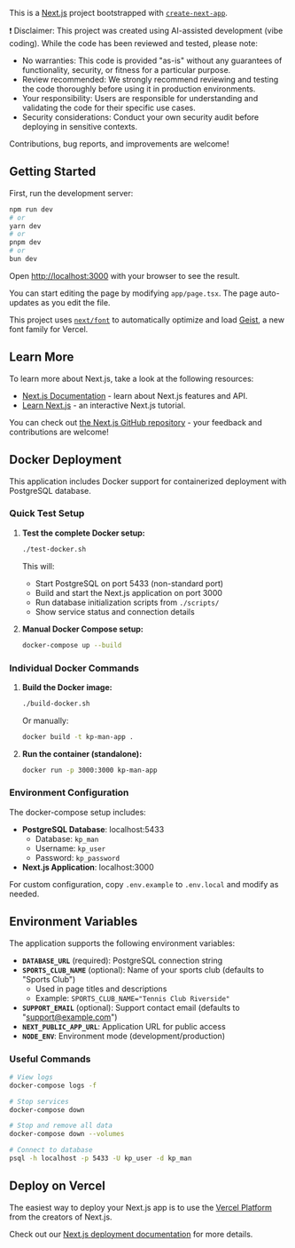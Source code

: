 This is a [Next.js](https://nextjs.org) project bootstrapped with [`create-next-app`](https://nextjs.org/docs/app/api-reference/cli/create-next-app).

❗️ Disclaimer: This project was created using AI-assisted development (vibe coding). While the code has been reviewed and tested, please note:

- No warranties: This code is provided "as-is" without any guarantees of functionality, security, or fitness for a particular purpose.
- Review recommended: We strongly recommend reviewing and testing the code thoroughly before using it in production environments.
- Your responsibility: Users are responsible for understanding and validating the code for their specific use cases.
- Security considerations: Conduct your own security audit before deploying in sensitive contexts.

Contributions, bug reports, and improvements are welcome!

## Getting Started

First, run the development server:

```bash
npm run dev
# or
yarn dev
# or
pnpm dev
# or
bun dev
```

Open [http://localhost:3000](http://localhost:3000) with your browser to see the result.

You can start editing the page by modifying `app/page.tsx`. The page auto-updates as you edit the file.

This project uses [`next/font`](https://nextjs.org/docs/app/building-your-application/optimizing/fonts) to automatically optimize and load [Geist](https://vercel.com/font), a new font family for Vercel.

## Learn More

To learn more about Next.js, take a look at the following resources:

- [Next.js Documentation](https://nextjs.org/docs) - learn about Next.js features and API.
- [Learn Next.js](https://nextjs.org/learn) - an interactive Next.js tutorial.

You can check out [the Next.js GitHub repository](https://github.com/vercel/next.js) - your feedback and contributions are welcome!

## Docker Deployment

This application includes Docker support for containerized deployment with PostgreSQL database.

### Quick Test Setup

1. **Test the complete Docker setup:**

   ```bash
   ./test-docker.sh
   ```

   This will:

   - Start PostgreSQL on port 5433 (non-standard port)
   - Build and start the Next.js application on port 3000
   - Run database initialization scripts from `./scripts/`
   - Show service status and connection details

2. **Manual Docker Compose setup:**
   ```bash
   docker-compose up --build
   ```

### Individual Docker Commands

1. **Build the Docker image:**

   ```bash
   ./build-docker.sh
   ```

   Or manually:

   ```bash
   docker build -t kp-man-app .
   ```

2. **Run the container (standalone):**
   ```bash
   docker run -p 3000:3000 kp-man-app
   ```

### Environment Configuration

The docker-compose setup includes:

- **PostgreSQL Database**: localhost:5433
  - Database: `kp_man`
  - Username: `kp_user`
  - Password: `kp_password`
- **Next.js Application**: localhost:3000

For custom configuration, copy `.env.example` to `.env.local` and modify as needed.

## Environment Variables

The application supports the following environment variables:

- **`DATABASE_URL`** (required): PostgreSQL connection string
- **`SPORTS_CLUB_NAME`** (optional): Name of your sports club (defaults to "Sports Club")
  - Used in page titles and descriptions
  - Example: `SPORTS_CLUB_NAME="Tennis Club Riverside"`
- **`SUPPORT_EMAIL`** (optional): Support contact email (defaults to "support@example.com")
- **`NEXT_PUBLIC_APP_URL`**: Application URL for public access
- **`NODE_ENV`**: Environment mode (development/production)

### Useful Commands

```bash
# View logs
docker-compose logs -f

# Stop services
docker-compose down

# Stop and remove all data
docker-compose down --volumes

# Connect to database
psql -h localhost -p 5433 -U kp_user -d kp_man
```

## Deploy on Vercel

The easiest way to deploy your Next.js app is to use the [Vercel Platform](https://vercel.com/new?utm_medium=default-template&filter=next.js&utm_source=create-next-app&utm_campaign=create-next-app-readme) from the creators of Next.js.

Check out our [Next.js deployment documentation](https://nextjs.org/docs/app/building-your-application/deploying) for more details.
